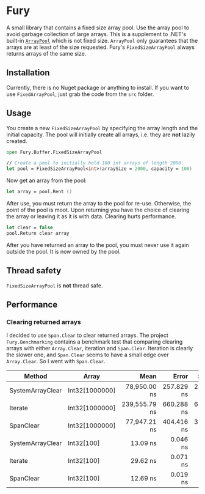 # Fury
A small library that contains a fixed size array pool.  Use the array pool to avoid garbage collection of large arrays.  This is a supplement to .NET's built-in [`ArrayPool`](https://learn.microsoft.com/en-us/dotnet/api/system.buffers.arraypool-1?view=net-6.0) which is not fixed size.  `ArrayPool` only guarantees that the arrays are at least of the size requested.  Fury's `FixedSizeArrayPool` always returns arrays of the same size.

## Installation
Currently, there is no Nuget package or anything to install.  If you want to use `FixedArrayPool`, just grab the code from the `src` folder.

## Usage
You create a new `FixedSizeArrayPool` by specifying the array length and the initial capacity.  The pool will initially create all arrays, i.e. they are **not** lazily created.
```fsharp
open Fury.Buffer.FixedSizeArrayPool

// Create a pool to initially hold 100 int arrays of length 2000.
let pool = FixedSizeArrayPool<int>(arraySize = 2000, capacity = 100)
```
Now get an array from the pool:
```fsharp
let array = pool.Rent ()
```
After use, you must return the array to the pool for re-use.  Otherwise, the point of the pool is moot.  Upon returning you have the choice of clearing the array or leaving it as it is with data.  Clearing hurts performance.
```fsharp
let clear = false
pool.Return clear array
```
After you have returned an array to the pool, you must never use it again outside the pool.  It is now owned by the pool.

## Thread safety
`FixedSizeArrayPool` is **not** thread safe.

## Performance
### Clearing returned arrays

I decided to use `Span.Clear` to clear returned arrays.  The project `Fury.Benchmarking` contains a benchmark test that comparing clearing arrays with either `Array.Clear`, iteration and `Span.Clear`.  Iteration is clearly the slower one, and `Span.Clear` seems to have a small edge over `Array.Clear`.  So I went with `Span.Clear`.

| Method                | Array          | Mean          | Error      | StdDev     | Ratio |
|---------------------- |--------------- |--------------:|-----------:|-----------:|------:|
| SystemArrayClear | Int32[1000000] |  78,950.00 ns | 257.829 ns | 241.174 ns | 1.000 |
| Iterate          | Int32[1000000] | 239,555.79 ns | 660.288 ns | 617.633 ns | 3.034 |
| SpanClear        | Int32[1000000] |  77,947.21 ns | 404.416 ns | 378.291 ns | 0.987 |
| SystemArrayClear | Int32[100]     |      13.09 ns |   0.046 ns |   0.043 ns | 0.000 |
| Iterate          | Int32[100]     |      29.62 ns |   0.071 ns |   0.063 ns | 0.000 |
| SpanClear        | Int32[100]     |      12.69 ns |   0.019 ns |   0.018 ns | 0.000 |
